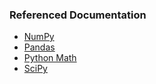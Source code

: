 ### Referenced Documentation

* [NumPy](https://numpy.org/)
* [Pandas](https://pandas.pydata.org/docs/)
* [Python Math](https://docs.python.org/3/library/math.html)
* [SciPy](https://docs.scipy.org/doc/scipy/)